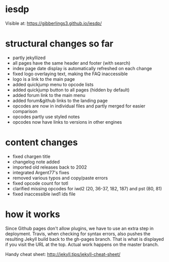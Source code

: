 # iesdp

Visible at: https://gibberlings3.github.io/iesdp/

# structural changes so far
- partly jekyllized
- all pages have the same header and footer (with search)
- index page date display is automatically refreshed on each change
- fixed logo overlaying text, making the FAQ inaccessible
- logo is a link to the main page
- added quickjump menu to opcode lists
- added quickjump button to all pages (hidden by default)
- added forum link to the main menu
- added forum&github links to the landing page
- opcodes are now in individual files and partly merged for easier comparison
- opcodes partly use styled notes
- opcodes now have links to versions in other engines

# content changes
- fixed chargen title
- changelog note added
- imported old releases back to 2002
- integrated Argent77's fixes
- removed various typos and copy/paste errors
- fixed opcode count for totl
- clarified missing opcodes for iwd2 (20, 36-37, 182, 187) and pst (80, 81)
- fixed inaccessible iwd1 ids file

# how it works
Since Github pages don't allow plugins, we have to use an extra step in
deployment. Travis, when checking for syntax errors, also pushes the resulting
Jekyll build back to the gh-pages branch. That is what is displayed if you
visit the URL at the top. Actual work happens on the master branch.

Handy cheat sheet: http://jekyll.tips/jekyll-cheat-sheet/
